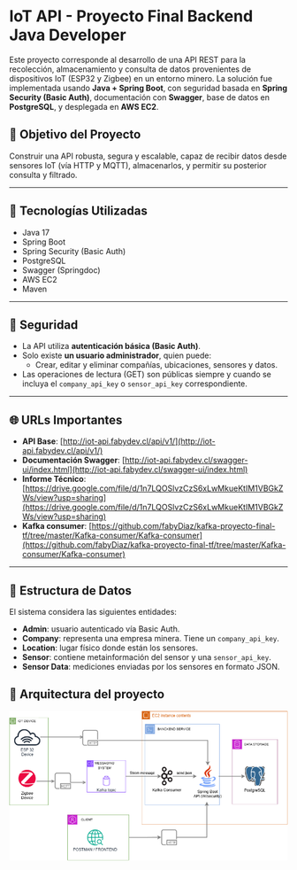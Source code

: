 # IoT API - Proyecto Final Backend Java Developer

Este proyecto corresponde al desarrollo de una API REST para la recolección, almacenamiento y consulta de datos provenientes de dispositivos IoT (ESP32 y Zigbee) en un entorno minero. La solución fue implementada usando **Java + Spring Boot**, con seguridad basada en **Spring Security (Basic Auth)**, documentación con **Swagger**, base de datos en **PostgreSQL**, y desplegada en **AWS EC2**.

## 🧠 Objetivo del Proyecto

Construir una API robusta, segura y escalable, capaz de recibir datos desde sensores IoT (vía HTTP y MQTT), almacenarlos, y permitir su posterior consulta y filtrado.

---

## 🚀 Tecnologías Utilizadas

- Java 17
- Spring Boot
- Spring Security (Basic Auth)
- PostgreSQL
- Swagger (Springdoc)
- AWS EC2
- Maven

---

## 🔐 Seguridad

- La API utiliza **autenticación básica (Basic Auth)**.
- Solo existe **un usuario administrador**, quien puede:
    - Crear, editar y eliminar compañías, ubicaciones, sensores y datos.
- Las operaciones de lectura (GET) son públicas siempre y cuando se incluya el `company_api_key` o `sensor_api_key` correspondiente.

---

## 🌐 URLs Importantes

- **API Base**: [http://iot-api.fabydev.cl/api/v1/](http://iot-api.fabydev.cl/api/v1/)
- **Documentación Swagger**: [http://iot-api.fabydev.cl/swagger-ui/index.html](http://iot-api.fabydev.cl/swagger-ui/index.html)
- **Informe Técnico**: [https://drive.google.com/file/d/1n7LQOSlvzCzS6xLwMkueKtIM1VBGkZWs/view?usp=sharing](https://drive.google.com/file/d/1n7LQOSlvzCzS6xLwMkueKtIM1VBGkZWs/view?usp=sharing)
- **Kafka consumer**: [https://github.com/fabyDiaz/kafka-proyecto-final-tf/tree/master/Kafka-consumer/Kafka-consumer](https://github.com/fabyDiaz/kafka-proyecto-final-tf/tree/master/Kafka-consumer/Kafka-consumer)
---

## 🧱 Estructura de Datos

El sistema considera las siguientes entidades:

- **Admin**: usuario autenticado vía Basic Auth.
- **Company**: representa una empresa minera. Tiene un `company_api_key`.
- **Location**: lugar físico donde están los sensores.
- **Sensor**: contiene metainformación del sensor y una `sensor_api_key`.
- **Sensor Data**: mediciones enviadas por los sensores en formato JSON.

## 🧩 Arquitectura del proyecto
<img src="assets/arquiecturasistemaiot.drawio.png" alt="Arquitectura" width="600">

